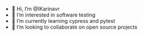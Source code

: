 - 👋 Hi, I’m @IKarinavr
- 👀 I’m interested in software testing
- 🌱 I’m currently learning cypress and pytest
- 💞️ I’m looking to collaborate on open source projects


<!---
IKarinavr/IKarinavr is a ✨ special ✨ repository because its `README.md` (this file) appears on your GitHub profile.
You can click the Preview link to take a look at your changes.
--->
